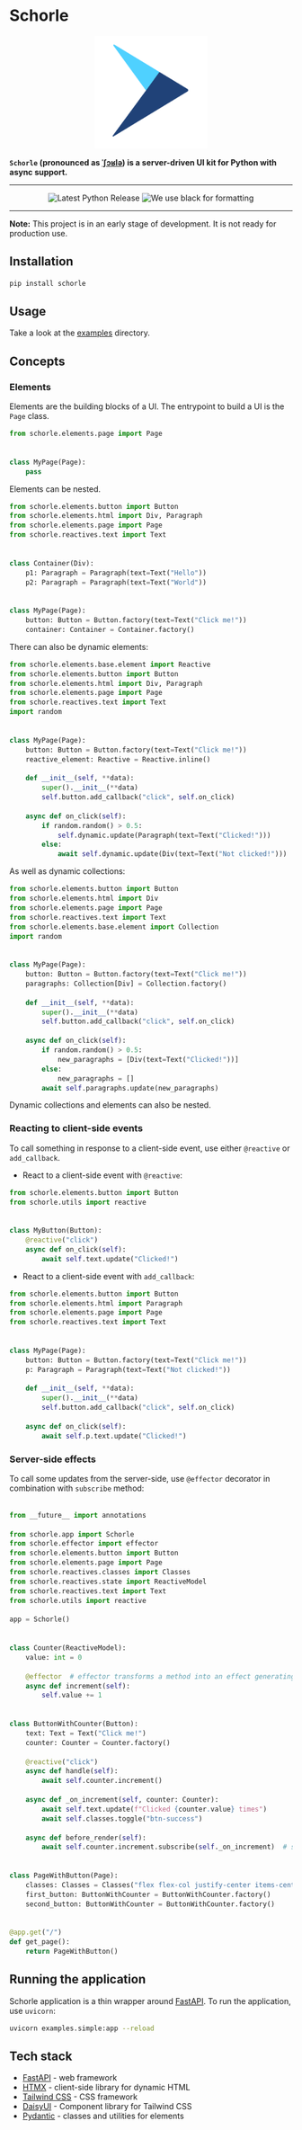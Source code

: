 # Schorle

<p align="center">
    <img src="https://raw.githubusercontent.com/renardeinside/schorle/main/raw/logo.svg" class="align-center" width="200" height="200" alt="logo" />
</p>

**`Schorle` (pronounced as [ˈʃɔʁlə](https://en.wikipedia.org/wiki/Schorle)) is a server-driven UI kit for Python with
async support.**

---

<p align="center">
    <img src="https://img.shields.io/pypi/v/schorle?color=green&amp;style=for-the-badge" alt="Latest Python Release"/>
    <img src="https://img.shields.io/badge/code%20style-black-000000.svg?style=for-the-badge" alt="We use black for formatting"/>
</p>

---

**Note:** This project is in an early stage of development. It is not ready for production use.

## Installation

```bash
pip install schorle
```

## Usage

Take a look at the [examples](examples) directory.

## Concepts

### Elements

Elements are the building blocks of a UI. The entrypoint to build a UI is the `Page` class.

```python
from schorle.elements.page import Page


class MyPage(Page):
    pass

```

Elements can be nested.

```python
from schorle.elements.button import Button
from schorle.elements.html import Div, Paragraph
from schorle.elements.page import Page
from schorle.reactives.text import Text


class Container(Div):
    p1: Paragraph = Paragraph(text=Text("Hello"))
    p2: Paragraph = Paragraph(text=Text("World"))


class MyPage(Page):
    button: Button = Button.factory(text=Text("Click me!"))
    container: Container = Container.factory()
```

There can also be dynamic elements:

```python
from schorle.elements.base.element import Reactive
from schorle.elements.button import Button
from schorle.elements.html import Div, Paragraph
from schorle.elements.page import Page
from schorle.reactives.text import Text
import random


class MyPage(Page):
    button: Button = Button.factory(text=Text("Click me!"))
    reactive_element: Reactive = Reactive.inline()

    def __init__(self, **data):
        super().__init__(**data)
        self.button.add_callback("click", self.on_click)

    async def on_click(self):
        if random.random() > 0.5:
            self.dynamic.update(Paragraph(text=Text("Clicked!")))
        else:
            await self.dynamic.update(Div(text=Text("Not clicked!")))

```

As well as dynamic collections:

```python
from schorle.elements.button import Button
from schorle.elements.html import Div
from schorle.elements.page import Page
from schorle.reactives.text import Text
from schorle.elements.base.element import Collection
import random


class MyPage(Page):
    button: Button = Button.factory(text=Text("Click me!"))
    paragraphs: Collection[Div] = Collection.factory()

    def __init__(self, **data):
        super().__init__(**data)
        self.button.add_callback("click", self.on_click)

    async def on_click(self):
        if random.random() > 0.5:
            new_paragraphs = [Div(text=Text("Clicked!"))]
        else:
            new_paragraphs = []
        await self.paragraphs.update(new_paragraphs)

```

Dynamic collections and elements can also be nested.

### Reacting to client-side events

To call something in response to a client-side event, use either `@reactive` or `add_callback`.

- React to a client-side event with `@reactive`:

```python
from schorle.elements.button import Button
from schorle.utils import reactive


class MyButton(Button):
    @reactive("click")
    async def on_click(self):
        await self.text.update("Clicked!")
```

- React to a client-side event with `add_callback`:

```python
from schorle.elements.button import Button
from schorle.elements.html import Paragraph
from schorle.elements.page import Page
from schorle.reactives.text import Text


class MyPage(Page):
    button: Button = Button.factory(text=Text("Click me!"))
    p: Paragraph = Paragraph(text=Text("Not clicked!"))

    def __init__(self, **data):
        super().__init__(**data)
        self.button.add_callback("click", self.on_click)

    async def on_click(self):
        await self.p.text.update("Clicked!")
```

### Server-side effects

To call some updates from the server-side, use `@effector` decorator in combination with `subscribe` method:

```python

from __future__ import annotations

from schorle.app import Schorle
from schorle.effector import effector
from schorle.elements.button import Button
from schorle.elements.page import Page
from schorle.reactives.classes import Classes
from schorle.reactives.state import ReactiveModel
from schorle.reactives.text import Text
from schorle.utils import reactive

app = Schorle()


class Counter(ReactiveModel):
    value: int = 0

    @effector  # effector transforms a method into an effect generating function
    async def increment(self):
        self.value += 1


class ButtonWithCounter(Button):
    text: Text = Text("Click me!")
    counter: Counter = Counter.factory()

    @reactive("click")
    async def handle(self):
        await self.counter.increment()

    async def _on_increment(self, counter: Counter):
        await self.text.update(f"Clicked {counter.value} times")
        await self.classes.toggle("btn-success")

    async def before_render(self):
        await self.counter.increment.subscribe(self._on_increment)  # subscribe to the effect


class PageWithButton(Page):
    classes: Classes = Classes("flex flex-col justify-center items-center h-screen w-screen")
    first_button: ButtonWithCounter = ButtonWithCounter.factory()
    second_button: ButtonWithCounter = ButtonWithCounter.factory()


@app.get("/")
def get_page():
    return PageWithButton()

```

## Running the application

Schorle application is a thin wrapper around [FastAPI](https://fastapi.tiangolo.com/). To run the application,
use `uvicorn`:

```bash
uvicorn examples.simple:app --reload
```

## Tech stack

- [FastAPI](https://fastapi.tiangolo.com/) - web framework
- [HTMX](https://htmx.org/) - client-side library for dynamic HTML
- [Tailwind CSS](https://tailwindcss.com/) - CSS framework
- [DaisyUI](https://daisyui.com/) - Component library for Tailwind CSS
- [Pydantic](https://docs.pydantic.dev/latest/) - classes and utilities for elements